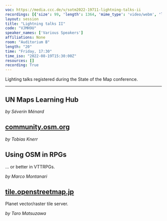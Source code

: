 ```yaml
---
voc: https://media.ccc.de/v/sotm2022-19711-lightning-talks-ii
recordings: [{'size': 99, 'length': 1364, 'mime_type': 'video/webm', 'language': 'eng', 'filename': 'sotm2022-19711-eng-Lightning_talks_II_webm-hd.webm', 'state': 'new', 'folder': 'webm-hd', 'high_quality': True, 'width': 1920, 'height': 1080, 'updated_at': '2022-09-25T12:59:22.413+02:00', 'recording_url': 'https://cdn.media.ccc.de/events/sotm/2022/webm-hd/sotm2022-19711-eng-Lightning_talks_II_webm-hd.webm', 'url': 'https://api.media.ccc.de/public/recordings/61991', 'event_url': 'https://api.media.ccc.de/public/events/dbd31ade-265d-5c2b-8f79-43751198e7a6', 'conference_url': 'https://api.media.ccc.de/public/conferences/sotm2022'}, {'size': 47, 'length': 1364, 'mime_type': 'video/webm', 'language': 'eng', 'filename': 'sotm2022-19711-eng-Lightning_talks_II_webm-sd.webm', 'state': 'new', 'folder': 'webm-sd', 'high_quality': False, 'width': 720, 'height': 576, 'updated_at': '2022-09-25T12:46:04.419+02:00', 'recording_url': 'https://cdn.media.ccc.de/events/sotm/2022/webm-sd/sotm2022-19711-eng-Lightning_talks_II_webm-sd.webm', 'url': 'https://api.media.ccc.de/public/recordings/61990', 'event_url': 'https://api.media.ccc.de/public/events/dbd31ade-265d-5c2b-8f79-43751198e7a6', 'conference_url': 'https://api.media.ccc.de/public/conferences/sotm2022'}, {'size': 32, 'length': 1364, 'mime_type': 'video/mp4', 'language': 'eng', 'filename': 'sotm2022-19711-eng-Lightning_talks_II_sd.mp4', 'state': 'new', 'folder': 'h264-sd', 'high_quality': False, 'width': 720, 'height': 576, 'updated_at': '2022-09-25T12:26:04.263+02:00', 'recording_url': 'https://cdn.media.ccc.de/events/sotm/2022/h264-sd/sotm2022-19711-eng-Lightning_talks_II_sd.mp4', 'url': 'https://api.media.ccc.de/public/recordings/61989', 'event_url': 'https://api.media.ccc.de/public/events/dbd31ade-265d-5c2b-8f79-43751198e7a6', 'conference_url': 'https://api.media.ccc.de/public/conferences/sotm2022'}, {'size': 20, 'length': 1364, 'mime_type': 'audio/mpeg', 'language': 'eng', 'filename': 'sotm2022-19711-eng-Lightning_talks_II_mp3.mp3', 'state': 'new', 'folder': 'mp3', 'high_quality': False, 'width': 0, 'height': 0, 'updated_at': '2022-09-25T12:24:40.868+02:00', 'recording_url': 'https://cdn.media.ccc.de/events/sotm/2022/mp3/sotm2022-19711-eng-Lightning_talks_II_mp3.mp3', 'url': 'https://api.media.ccc.de/public/recordings/61988', 'event_url': 'https://api.media.ccc.de/public/events/dbd31ade-265d-5c2b-8f79-43751198e7a6', 'conference_url': 'https://api.media.ccc.de/public/conferences/sotm2022'}, {'size': 67, 'length': 1364, 'mime_type': 'video/mp4', 'language': 'eng', 'filename': 'sotm2022-19711-eng-Lightning_talks_II_hd.mp4', 'state': 'new', 'folder': 'h264-hd', 'high_quality': True, 'width': 1920, 'height': 1080, 'updated_at': '2022-09-25T12:22:38.579+02:00', 'recording_url': 'https://cdn.media.ccc.de/events/sotm/2022/h264-hd/sotm2022-19711-eng-Lightning_talks_II_hd.mp4', 'url': 'https://api.media.ccc.de/public/recordings/61987', 'event_url': 'https://api.media.ccc.de/public/events/dbd31ade-265d-5c2b-8f79-43751198e7a6', 'conference_url': 'https://api.media.ccc.de/public/conferences/sotm2022'}]
layout: session
title: "Lightning talks II"
code: "VJMH9U"
speaker_names: ['Various Speakers']
affiliations: None
room: "Auditorium B"
length: "20"
time: "Friday, 17:30"
time_iso: "2022-08-19T15:30:00Z"
resources: []
recording: True
---
```


Lighting talks registered during the State of the Map conference.

<hr>

## UN Maps Learning Hub

_by Séverin Ménard_

## [community.osm.org](https://community.osm.org)

_by Tobias Knerr_

## Using OSM in RPGs

... or better in VTTRPGs.

_by Marco Montanari_

## [tile.openstreetmap.jp](https://tile.openstreetmap.jp/)

Planet vector/raster tile server.

_by Taro Matsuzawa_

